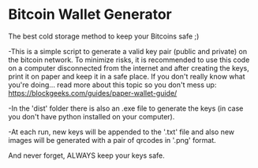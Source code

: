 # Bitcoin Wallet Generator
The best cold storage method to keep your Bitcoins safe ;)

-This is a simple script to generate a valid key pair (public and private) on the bitcoin network. To minimize risks, it is recommended to use this code on a computer disconnected from the internet and after creating the keys, print it on paper and keep it in a safe place. If you don't really know what you're doing... read more about this topic so you don't mess up: https://blockgeeks.com/guides/paper-wallet-guide/

-In the 'dist' folder there is also an .exe file to generate the keys (in case you don't have python installed on your computer).

-At each run, new keys will be appended to the '.txt' file and also new images will be generated with a pair of qrcodes in '.png' format.

And never forget, ALWAYS keep your keys safe.
